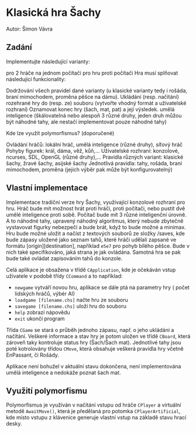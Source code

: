 # Klasická hra Šachy
Autor: Šimon Vávra

## Zadání

Implementujte následující varianty:

pro 2 hráče na jednom počítači
pro hru proti počítači
Hra musí splňovat následující funkcionality:

Dodržování všech pravidel dané varianty (u klasické varianty tedy i rošáda, braní mimochodem, proměna pěšce na dámu).
Ukládání (resp. načítání) rozehrané hry do (resp. ze) souboru (vytvořte vhodný formát a uživatelské rozhraní)
Oznamovat konec hry (šach, mat, pat) a její výsledek.
umělá inteligence (škálovatelná nebo alespoň 3 různé druhy, jeden druh můžou být náhodné tahy, ale nestačí implementovat pouze náhodné tahy)

Kde lze využít polymorfismus? (doporučené)

Ovládání hráčů: lokální hráč, umělá inteligence (různé druhy), síťový hráč
Pohyby figurek: král, dáma, věž, kůň,...
Uživatelské rozhraní: konzolové, ncurses, SDL, OpenGL (různé druhy),...
Pravidla různých variant: klasické šachy, žravé šachy, asijské šachy
Jednotlivá pravidla: tahy, rošáda, braní mimochodem, proměna (jejich výběr pak může být konfigurovatelný)


## Vlastní implementace

Implementace tradiční verze hry Šachy, využívající konzolové rozhraní pro hru.
Hráč bude mít možnost hrát proti hráči, proti počítači, nebo pustit dvě umělé inteligence proti sobě.
Počítač bude mít 3 různé inteligenční úrovně. A to náhodné tahy, upravený náhodný algoritmus, který nebude zbytečně vystavovat figurky nebezpečí a bude brát, když to bude možné a minimax.
Hru bude možné uložit a načíst z textových souborů ze složky /saves, kde bude zápasy uložené jako seznam tahů, které hráči udělali zapsané ve formátu [origin][destination], například `e5e7` pro pohyb bílého pěšce.
Bude v nich také specifikováno, jaká strana je jak ovládána. Samotná hra se pak bude také ovládat zapisováním tahů do konzole.

Celá aplikace je obsažena v třídě `CApplication`, kde je očekáván vstup uživatele v podobě třídy `CCommand` a to například:

- `newgame` vytváří novou hru, aplikace se dále ptá na parametry hry ( počet lidských hráčů, výbér AI)
- `loadgame [filename.chs]` načte hru ze souboru
- `savegame [filename.chs]` uloží hru do souboru
- `help` zobrazí nápovědu
- `exit` ukončí program

Třída `CGame` se stará o průběh jednoho zápasu, např. o jeho ukládání a načítání.
Veškeré informace a stav hry je potom uložen ve třídě `CBoard`, která zároveň taky kontroluje status hry (Šach/Šach mat).
Jednotlivé tahy jsou poté kotrolovány třídou `CMove`, která obsahuje veškerá pravidla hry včetně EnPassant, či Rošády.

Aplikace není bohužel v aktuální stavu dokončena, není implementována umělá inteligence a nedokáže poznat šach mat.

## Využití polymorfismu

Polymorfismus je využíván v načítání vstupu od hráče `CPlayer` a virtuální metodě `AwaitMove()`,
která je předělaná pro potomka `CPlayerArtificial`, kde místo vstupu z klávenice generuje vlastní vstup na základě stavu hrací desky.
